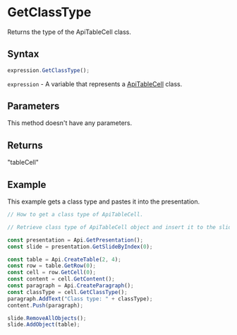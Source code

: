 # GetClassType

Returns the type of the ApiTableCell class.

## Syntax

```javascript
expression.GetClassType();
```

`expression` - A variable that represents a [ApiTableCell](../ApiTableCell.md) class.

## Parameters

This method doesn't have any parameters.

## Returns

"tableCell"

## Example

This example gets a class type and pastes it into the presentation.

```javascript editor-pptx
// How to get a class type of ApiTableCell.

// Retrieve class type of ApiTableCell object and insert it to the slide.

const presentation = Api.GetPresentation();
const slide = presentation.GetSlideByIndex(0);

const table = Api.CreateTable(2, 4);
const row = table.GetRow(0);
const cell = row.GetCell(0);
const content = cell.GetContent();
const paragraph = Api.CreateParagraph();
const classType = cell.GetClassType();
paragraph.AddText("Class type: " + classType);
content.Push(paragraph);

slide.RemoveAllObjects();
slide.AddObject(table);

```
